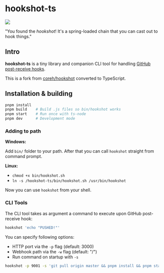 # hookshot-ts

![](https://i.imgur.com/bH81Y52.png)

"You found the _hookshot_! It's a spring-loaded chain that you can cast out to hook things."

## Intro

**hookshot-ts** is a tiny library and companion CLI tool for handling [GitHub post-receive hooks](https://help.github.com/articles/post-receive-hooks).

This is a fork from [coreh/hookshot](oreh/hookshot) converted to TypeScript.

## Installation & building

```bash
pnpm install
pnpm build    # Build .js files so bin/hookshot works
pnpm start    # Run once with ts-node
pnpm dev      # Development mode
```

### Adding to path

**Windows:**

Add `bin/` folder to your path. After that you can call `hookshot` straight from command prompt.

**Linux:**

- `chmod +x bin/hookshot.sh`
- `ln -s /hookshot-ts/bin/hookshot.sh /usr/bin/hookshot`

Now you can use `hookshot` from your shell.

### CLI Tools

The CLI tool takes as argument a command to execute upon GitHub post-receive hook:

```bash
hookshot 'echo "PUSHED!"'
```

You can specify following options:

- HTTP port via the `-p` flag (default: 3000)
- Webhook path via the `-w` flag (default: "/")
- Run command on startup with `-s`

```bash
hookshot -p 9001 -s 'git pull origin master && pnpm install && pnpm start'
```
